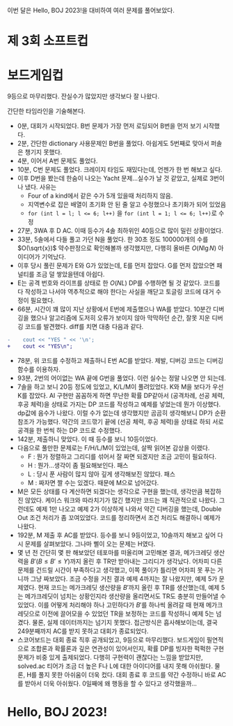 이번 달은 Hello, BOJ 2023!을 대비하여 여러 문제를 풀어보았다.

# 제 3회 소프트컵

# 보드게임컵
9등으로 마무리했다. 잔실수가 많았지만 생각보다 잘 나왔다.

간단한 타임라인을 기술해본다.

- 0분, 대회가 시작되었다. B번 문제가 가장 먼저 로딩되어 B번을 먼저 보기 시작했다.
- 2분, 간단한 dictionary 사용문제인 B번을 풀었다. 아쉽게도 5번째로 맞아서 퍼솔은 챙기지 못했다.
- 4분, 이어서 A번 문제도 풀었다.
- 10분, C번 문제도 풀었다. 크레이지 타임도 재밌다는데, 언젠가 한 번 해보고 싶다.
- 이후 D번을 봤는데 한숨이 나오는 Yacht 문제...실수가 날 것 같았고, 실제로 3번이나 냈다. 사유는
	- Four of a kind에서 같은 수가 5개 있을때 처리하지 않음.
	- 지역변수로 잡은 배열이 초기화 안 된 줄 알고 수정했으나 초기화가 되어 있었음
	- `for (int l = l; l <= 6; l++)` 을 `for (int l = 1; l <= 6; l++)`로 수정
- 27분, 3WA 후 D AC. 이때 등수가 4솔 최하위인 40등으로 많이 밀린 상황이었다.
- 33분, 5솔에서 다들 풀고 가던 N을 풀었다. 한 30초 정도 100000개의 수를 $O(\sqrt{x})$ 약수판정으로 확인해볼까 생각했지만, 다행히 올바른 $O(N \lg N)$ 아이디어가 기억났다.
- 이후 당시 풀린 문제가 E와 G가 있었는데, E를 먼저 잡았다. G를 먼저 잡았으면 패널티를 조금 덜 쌓았을텐데 아쉽다.
- E는 공격 번호와 라이프를 상태로 한 $O(NL)$ DP를 수행하면 될 것 같았다. 코드를 다 작성하고 나서야 역추적으로 해야 한다는 사실을 깨닫고 토글링 코드에 대거 수정이 필요했다.
- 66분, 시간이 꽤 많이 지난 상황에서 E번에 제출했으나 WA를 받았다. 10분간 디버깅을 했으나 알고리즘에 도저히 오류가 보이지 않아 막막하던 순간, 잘못 지운 디버깅 코드를 발견했다. diff를 치면 대충 다음과 같다.
```diff
-    cout << "YES " << '\n';
+    cout << "YES\n";
```
- 78분, 위 코드를 수정하고 제출하니 E번 AC를 받았다. 제발, 디버깅 코드는 디버깅 함수를 이용하자.
- 93분, 2번의 어이없는 WA 끝에 G번을 풀었다. 이런 실수는 정말 나오면 안 되는데.
- 7솔을 하고 보니 20등 정도에 있었고, K/L/M이 풀려있었다. K와 M을 보다가 우선 K를 잡았다. AI 구현만 꼼꼼하게 하면 무난한 확률 DP같아서 (공격차례, 선공 체력, 후공 체력)을 상태로 가지는 DP 코드를 작성하고 예제를 넣었는데 뭔가 이상했다. dp값에 음수가 나왔다. 이럴 수가 없는데 생각했지만 곰곰히 생각해보니 DP가 순환참조가 가능했다. 약간의 코드깎기 끝에 (선공 체력, 후공 체력)을 상태로 하되 서로 공격을 한 번씩 하는 DP 코드로 수정했다.
- 142분, 제출하니 맞았다. 이 때 등수를 보니 10등이었다.
- 다음으로 풀만한 문제로는 F/H/L/M이 있었는데, 살짝 읽어본 감상을 이랬다.
	- F : 뭔가 정렬하고 그리디를 섞어서 잘 짜면 되겠지만 조금 고민이 필요하다.
	- H : 뭔가...생각이 좀 필요해보인다. 패스
	- L : 당시 푼 사람이 많지 않아 깊게 생각해보진 않았다. 패스
	- M : 짜자면 짤 수는 있겠다.
  때문에 M으로 넘어갔다.
- M은 모든 상태를 다 계산하면 되겠다는 생각으로 구현을 했는데, 생각만큼 복잡하진 않았다. 케이스 워크와 따라치기가 많긴 했지만 코드는 꽤 직관적으로 나왔다. 그런데도 예제 1만 나오고 예제 2가 이상하게 나와서 약간 디버깅을 했는데, Double Out 조건 처리가 좀 꼬여있었다. 코드를 정리하면서 조건 처리도 해결하니 예제가 나왔다.
- 192분, M 제출 후 AC를 받았다. 등수를 보니 9등이었고, 10솔까지 해보고 싶어 다시 문제를 살펴보았다. 그나마 삘이 오는 문제는 H였다.
- 몇 년 전 간단히 몇 판 해보았던 테포마를 떠올리며 고민해본 결과, 메가크레딧 생산력을 $B' (B \leq B' \leq Y)$까지 올린 후 TR만 받아내는 그리디가 생각났다. 어차피 다른 문제를 건드릴 시간이 부족하다고 생각했고, 이쪽 풀이가 틀리면 어차피 못 푸는 거니까 그냥 짜보았다. 조금 수정을 거친 결과 예제 4까지는 잘 나왔지만, 예제 5가 문제였다. 현재 코드는 메가크레딧 생산량을 $B'$까지 올린 후 TR를 생산했는데, 예제 5는 메가크레딧이 넘치는 상황인지라 생산량을 올리면서도 TR도 충분히 만들어낼 수 있었다. 이를 어떻게 처리해야 하나 고민하다가 $B'$를 하나씩 올려갈 때 현재 메가크레딧으로 이전에 끌어모을 수 있었던 TR을 보정하는 코드를 작성하니 예제 5는 넘겼다. 물론, 실제 데이터까지는 넘기지 못했다. 접근방식은 흡사해보이는데, 결국 249분째까지 AC를 받지 못하고 대회가 종료되었다.
- 스코어보드는 대회 종료 직후 공개되었고, 9등으로 마무리했다. 보드게임이 필연적으로 조합론과 확률론과 깊은 연관성이 있어서인지, 확률 DP를 빙자한 퍽퍽한 구현 문제가 비중 있게 출제되었다. 다행히 구현력이 괜찮다는 느낌을 받았지만, solved.ac 티어가 조금 더 높은 F나 L에 대한 아이디어를 내지 못해 아쉬웠다. 물론, H를 풀지 못한 아쉬움이 더욱 컸다. 대회 종료 후 코드를 약간 수정하니 바로 AC를 받아서 더욱 아쉬웠다. 0일째에 왜 행동을 할 수 있다고 생각했을까...

# Hello, BOJ 2023!